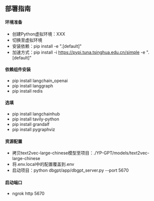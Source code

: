 ## 部署指南



#### 环境准备
* 创建Python虚拟环境：XXX
* 切换至虚拟环境
* 安装依赖：pip install -e ".[default]"
* 加速方式：pip install -i https://pypi.tuna.tsinghua.edu.cn/simple -e ".[default]"


#### 依赖组件安装
* pip install langchain_openai
* pip install langgraph
* pip install redis

#### 选填
* pip install langchainhub
* pip install tavily-python
* pip install grandalf
* pip install pygraphviz

[//]: # (https://smith.langchain.com/)
[//]: # (https://app.tavily.com/home)


#### 资源配置
* 拷贝text2vec-large-chinese模型至项目：./YP-GPT/models/text2vec-large-chinese
* 将.env.local中的配置覆盖到.env
* 启动项目：python dbgpt/app/dbgpt_server.py --port 5670

#### 启动端口
* ngrok http 5670

